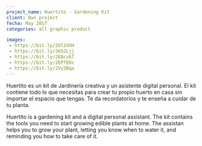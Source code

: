 ```yaml
---
project_name: Huertito - Gardening Kit
client: Own project
fecha: May 2017
categories: all graphic product

images:
 - https://bit.ly/2Ul2dXH
 - https://bit.ly/2H3JLjj
 - https://bit.ly/2EBcsk7
 - https://bit.ly/2EPfEKc
 - https://bit.ly/2Vy3Bqa
---
```


Huertito es un kit de Jardinería creativa y un asistente digital personal. El kit contiene todo lo que necesitas para crear tu propio huerto en casa sin importar el espacio que tengas. Te da recordatorios y te enseña a cuidar de tu planta.

Huertito is a gardening kit and a digital personal assistant. The kit contains the tools you need to start growing edible plants at home. The assistan helps you to grow your plant, letting you know when to water it, and reminding you how to take care of it. 
